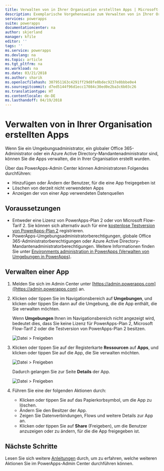 ```yaml
---
title: Verwalten von in Ihrer Organisation erstellten Apps | Microsoft-Dokumentation
description: Exemplarische Vorgehensweise zum Verwalten von in Ihrer Organisation erstellten Apps
services: powerapps
suite: powerapps
documentationcenter: na
author: skjerland
manager: kfile
editor: ''
tags: ''
ms.service: powerapps
ms.devlang: na
ms.topic: article
ms.tgt_pltfrm: na
ms.workload: na
ms.date: 03/21/2018
ms.author: sharik
ms.openlocfilehash: 307951163c4291ff29d8fe0bdec9237e0bbbe0e4
ms.sourcegitcommit: d7ed5144f96d1ecc17084c30ed0e2ba3c6b03c26
ms.translationtype: HT
ms.contentlocale: de-DE
ms.lasthandoff: 04/19/2018
---
```

# <a name="manage-apps-created-in-your-organization"></a>Verwalten von in Ihrer Organisation erstellten Apps
Wenn Sie ein Umgebungsadministrator, ein globaler Office 365-Administrator oder ein Azure Active Directory-Mandantenadministrator sind, können Sie die Apps verwalten, die in Ihrer Organisation erstellt wurden.

Über das PowerApps-Admin Center können Administratoren Folgendes durchführen:
* Hinzufügen oder Ändern der Benutzer, für die eine App freigegeben ist
* Löschen von derzeit nicht verwendeten Apps
* Anzeigen der von einer App verwendeten Datenquellen

## <a name="prerequisites"></a>Voraussetzungen
* Entweder eine Lizenz von PowerApps-Plan 2 oder von Microsoft Flow-Tarif 2. Sie können sich alternativ auch für eine [kostenlose Testversion von PowerApps-Plan 2](https://web.powerapps.com/signup?redirect=marketing&email=) registrieren.
* PowerApps-Umgebungsadministratorberechtigungen, globale Office 365-Administratorberechtigungen oder Azure Active Directory-Mandantenadministratorberechtigungen. Weitere Informationen finden Sie unter [Environments administration in PowerApps (Verwalten von Umgebungen in PowerApps)](environments-administration.md).

## <a name="manage-an-app"></a>Verwalten einer App
1. Melden Sie sich im Admin Center unter [https://admin.powerapps.com]([https://admin.powerapps.com) an.
2. Klicken oder tippen Sie im Navigationsbereich auf **Umgebungen**, und klicken oder tippen Sie dann auf die Umgebung, die die App enthält, die Sie verwalten möchten.

    Wenn **Umgebungen** Ihnen im Navigationsbereich nicht angezeigt wird, bedeutet dies, dass Sie keine Lizenz für PowerApps-Plan 2, Microsoft Flow-Tarif 2 oder die Testversion von PowerApps-Plan 2 besitzen.

    ![Datei > Freigeben](./media/admin-manage-apps/environment.png)
3. Klicken oder tippen Sie auf der Registerkarte **Ressourcen** auf **Apps**, und klicken oder tippen Sie auf die App, die Sie verwalten möchten.

   ![Datei > Freigeben](./media/admin-manage-apps/resources.png)

    Dadurch gelangen Sie zur Seite **Details** der App.

    ![Datei > Freigeben](./media/admin-manage-apps/app-details.png)
4. Führen Sie eine der folgenden Aktionen durch:

    * Klicken oder tippen Sie auf das Papierkorbsymbol, um die App zu löschen.
    * Ändern Sie den Besitzer der App.
    * Zeigen Sie Datenverbindungen, Flows und weitere Details zur App an.
    * Klicken oder tippen Sie auf **Share** (Freigeben), um die Benutzer anzuzeigen oder zu ändern, für die die App freigegeben ist.

## <a name="next-steps"></a>Nächste Schritte
Lesen Sie sich weitere [Anleitungen](signup-for-powerapps-admin.md) durch, um zu erfahren, welche weiteren Aktionen Sie im PowerApps-Admin Center durchführen können.

